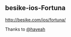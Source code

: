 besike-ios-Fortuna 
---
<http://besike.com/ios/fortuna/>

Thanks to [@hayeah](https://github.com/hayeah)